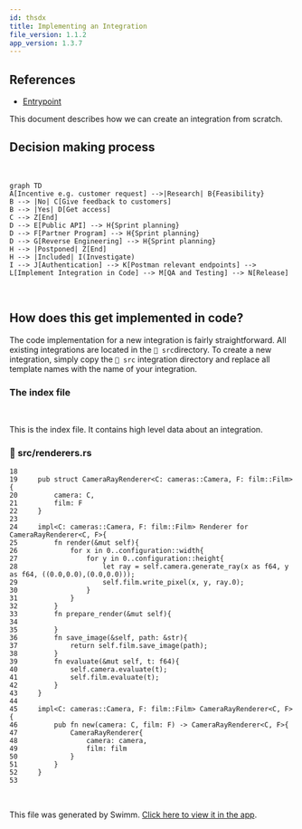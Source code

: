 ```yaml
---
id: thsdx
title: Implementing an Integration
file_version: 1.1.2
app_version: 1.3.7
---
```


## References

*   [Entrypoint](entrypoint.i4d0v.sw.md)
    

This document describes how we can create an integration from scratch.

## Decision making process

<br/>

<!--MERMAID {width:100}-->
```mermaid
graph TD
A[Incentive e.g. customer request] -->|Research| B{Feasibility}
B --> |No| C[Give feedback to customers]
B --> |Yes| D[Get access]
C --> Z[End]
D --> E[Public API] --> H{Sprint planning}
D --> F[Partner Program] --> H{Sprint planning}
D --> G[Reverse Engineering] --> H{Sprint planning}
H --> |Postponed| Z[End]
H --> |Included| I(Investigate)
I --> J[Authentication] --> K[Postman relevant endpoints] --> L[Implement Integration in Code] --> M[QA and Testing] --> N[Release]

```
<!--MCONTENT {content: "graph TD<br/>\nA\\[Incentive e.g. customer request\\] \\-\\-\\>|Research| B{Feasibility}<br/>\nB \\-\\-\\> |No| C\\[Give feedback to customers\\]<br/>\nB \\-\\-\\> |Yes| D\\[Get access\\]<br/>\nC \\-\\-\\> Z\\[End\\]<br/>\nD \\-\\-\\> E\\[Public API\\] \\-\\-\\> H{Sprint planning}<br/>\nD \\-\\-\\> F\\[Partner Program\\] \\-\\-\\> H{Sprint planning}<br/>\nD \\-\\-\\> G\\[Reverse Engineering\\] \\-\\-\\> H{Sprint planning}<br/>\nH \\-\\-\\> |Postponed| Z\\[End\\]<br/>\nH \\-\\-\\> |Included| I(Investigate)<br/>\nI \\-\\-\\> J\\[Authentication\\] \\-\\-\\> K\\[Postman relevant endpoints\\] \\-\\-\\> L\\[Implement Integration in Code\\] \\-\\-\\> M\\[QA and Testing\\] \\-\\-\\> N\\[Release\\]<br/>\n<br/><br/><br/><br/>"} --->

<br/>

## How does this get implemented in code?

The code implementation for a new integration is fairly straightforward. All existing integrations are located in the `📄 src`directory. To create a new integration, simply copy the `📄 src` integration directory and replace all template names with the name of your integration.

### The index file

<br/>

This is the index file. It contains high level data about an integration.
<!-- NOTE-swimm-snippet: the lines below link your snippet to Swimm -->
### 📄 src/renderers.rs
```renderscript
18     
19     pub struct CameraRayRenderer<C: cameras::Camera, F: film::Film> {
20         camera: C,
21         film: F
22     }
23     
24     impl<C: cameras::Camera, F: film::Film> Renderer for CameraRayRenderer<C, F>{
25         fn render(&mut self){
26             for x in 0..configuration::width{
27                 for y in 0..configuration::height{
28                     let ray = self.camera.generate_ray(x as f64, y as f64, ((0.0,0.0),(0.0,0.0)));
29                     self.film.write_pixel(x, y, ray.0);
30                 }
31             }
32         }
33         fn prepare_render(&mut self){
34     
35         }
36         fn save_image(&self, path: &str){
37             return self.film.save_image(path);
38         }
39         fn evaluate(&mut self, t: f64){
40             self.camera.evaluate(t);
41             self.film.evaluate(t);
42         }
43     }
44     
45     impl<C: cameras::Camera, F: film::Film> CameraRayRenderer<C, F>{
46         pub fn new(camera: C, film: F) -> CameraRayRenderer<C, F>{
47             CameraRayRenderer{
48                 camera: camera,
49                 film: film
50             }
51         }
52     }
53     
```

<br/>

This file was generated by Swimm. [Click here to view it in the app](https://app.swimm.io/repos/Z2l0aHViJTNBJTNBUnVzdFJheU1hcmNoaW5nJTNBJTNBSmVyZW15RnVuaw==/docs/thsdx).
